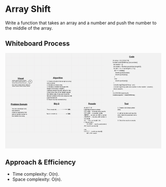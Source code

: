 # Array Shift

Write a function that takes an array and a number and push the number to the middle of the array.

## Whiteboard Process

![Shift Array](./array-shift.jpeg)

## Approach & Efficiency

- Time complexity:  O(n).
- Space complexity: O(n).
